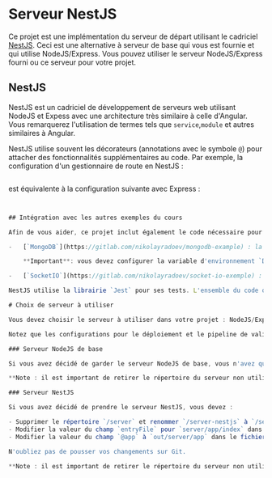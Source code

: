 # Serveur NestJS

Ce projet est une implémentation du serveur de départ utilisant le cadriciel [NestJS](https://nestjs.com/). Ceci est une alternative à serveur de base qui vous est fournie et qui utilise NodeJS/Express. Vous pouvez utiliser le serveur NodeJS/Express fourni ou ce serveur pour votre projet.

## NestJS

NestJS est un cadriciel de développement de serveurs web utilisant NodeJS et Expess avec une architecture très similaire à celle d'Angular. Vous remarquerez l'utilisation de termes tels que `service`,`module` et autres similaires à Angular.

NestJS utilise souvent les décorateurs (annotations avec le symbole `@`) pour attacher des fonctionnalités supplémentaires au code. Par exemple, la configuration d'un gestionnaire de route en NestJS :

```ts

```

est équivalente à la configuration suivante avec Express :

```ts


## Intégration avec les autres exemples du cours

Afin de vous aider, ce projet inclut également le code nécessaire pour présenter les fonctionnalités de communication avec une base de données `MongoDB` et la communication avec `SocketIO`. Le code se base sur les projets suivants disponibles sur GitLab :

-   [`MongoDB`](https://gitlab.com/nikolayradoev/mongodb-example) : la route `/api/docs` du serveur NodeJS offre une interface qui vous permet de tester la connexion avec la base de données. Notez que NestJS utilise la librairie `Mongoose` pour la communication avec MongoDB.

    **Important**: vous devez configurer la variable d'environnement `DATABASE_CONNECTION_STRING` disponible dans le fichier `.env` avant de pouvoir vous connecter à une base de données.

-   [`SocketIO`](https://gitlab.com/nikolayradoev/socket-io-exemple) : vous pouvez utiliser le site web (client) de cet exemple pour tester la communication par WebSocket avec le serveur NestJS.

NestJS utilise la librairie `Jest` pour ses tests. L'ensemble du code qui est fourni est déjà testé avec plusieurs exemples de tests unitaires. Vous pouvez vous baser sur ces exemples pour tester vos propres fonctionnalités.

# Choix de serveur à utiliser

Vous devez choisir le serveur à utiliser dans votre projet : NodeJS/Express de base ou NestJS. Dans les deux cas, vous devez apporter quelques changements à votre entrepôt.

Notez que les configurations pour le déploiement et le pipeline de validation assument qu'il a seulement un répertoire `/server` dans votre entrepôt. Peu importe votre choix, le répertoire de votre serveur doit porter ce nom.

### Serveur NodeJS de base

Si vous avez décidé de garder le serveur NodeJS de base, vous n'avez qu'à supprimer le répertoire `/server-nestjs` et pousser vos changements sur Git.

**Note : il est important de retirer le répertoire du serveur non utilisé pour ne pas avoir du _code mort_ qui n'est jamais utilisé dans votre entrepôt.**

### Serveur NestJS

Si vous avez décidé de prendre le serveur NestJS, vous devez :

- Supprimer le répertoire `/server` et renommer `/server-nestjs` à `/server`.
- Modifier la valeur du champ `entryFile` pour `server/app/index` dans le fichier `nest-cli.json`.
- Modifier la valeur du champ `@app` à `out/server/app` dans le fichier `/server/package.json`.

N'oubliez pas de pousser vos changements sur Git.

**Note : il est important de retirer le répertoire du serveur non utilisé pour ne pas avoir du _code mort_ qui n'est jamais utilisé dans votre entrepôt.**

